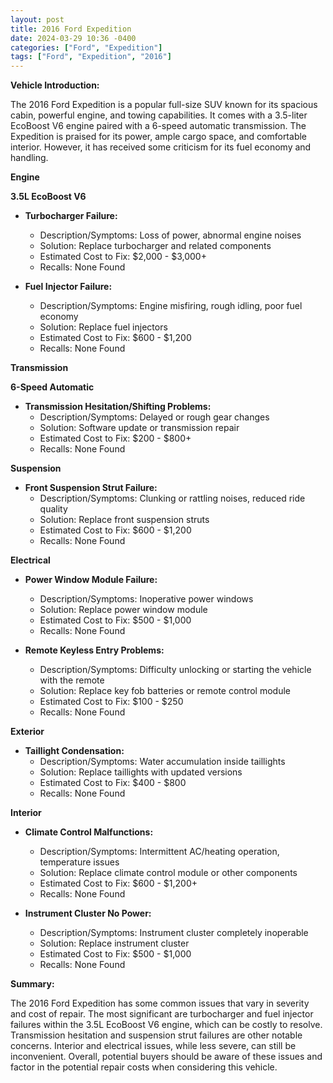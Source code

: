 ```yaml
---
layout: post
title: 2016 Ford Expedition
date: 2024-03-29 10:36 -0400
categories: ["Ford", "Expedition"]
tags: ["Ford", "Expedition", "2016"]
---
```

**Vehicle Introduction:**

The 2016 Ford Expedition is a popular full-size SUV known for its spacious cabin, powerful engine, and towing capabilities. It comes with a 3.5-liter EcoBoost V6 engine paired with a 6-speed automatic transmission. The Expedition is praised for its power, ample cargo space, and comfortable interior. However, it has received some criticism for its fuel economy and handling.

**Engine**

**3.5L EcoBoost V6**

* **Turbocharger Failure:**
    * Description/Symptoms: Loss of power, abnormal engine noises
    * Solution: Replace turbocharger and related components
    * Estimated Cost to Fix: $2,000 - $3,000+
    * Recalls: None Found

* **Fuel Injector Failure:**
    * Description/Symptoms: Engine misfiring, rough idling, poor fuel economy
    * Solution: Replace fuel injectors
    * Estimated Cost to Fix: $600 - $1,200
    * Recalls: None Found

**Transmission**

**6-Speed Automatic**

* **Transmission Hesitation/Shifting Problems:**
    * Description/Symptoms: Delayed or rough gear changes
    * Solution: Software update or transmission repair
    * Estimated Cost to Fix: $200 - $800+
    * Recalls: None Found

**Suspension**

* **Front Suspension Strut Failure:**
    * Description/Symptoms: Clunking or rattling noises, reduced ride quality
    * Solution: Replace front suspension struts
    * Estimated Cost to Fix: $600 - $1,200
    * Recalls: None Found

**Electrical**

* **Power Window Module Failure:**
    * Description/Symptoms: Inoperative power windows
    * Solution: Replace power window module
    * Estimated Cost to Fix: $500 - $1,000
    * Recalls: None Found

* **Remote Keyless Entry Problems:**
    * Description/Symptoms: Difficulty unlocking or starting the vehicle with the remote
    * Solution: Replace key fob batteries or remote control module
    * Estimated Cost to Fix: $100 - $250
    * Recalls: None Found

**Exterior**

* **Taillight Condensation:**
    * Description/Symptoms: Water accumulation inside taillights
    * Solution: Replace taillights with updated versions
    * Estimated Cost to Fix: $400 - $800
    * Recalls: None Found

**Interior**

* **Climate Control Malfunctions:**
    * Description/Symptoms: Intermittent AC/heating operation, temperature issues
    * Solution: Replace climate control module or other components
    * Estimated Cost to Fix: $600 - $1,200+
    * Recalls: None Found

* **Instrument Cluster No Power:**
    * Description/Symptoms: Instrument cluster completely inoperable
    * Solution: Replace instrument cluster
    * Estimated Cost to Fix: $500 - $1,000
    * Recalls: None Found

**Summary:**

The 2016 Ford Expedition has some common issues that vary in severity and cost of repair. The most significant are turbocharger and fuel injector failures within the 3.5L EcoBoost V6 engine, which can be costly to resolve. Transmission hesitation and suspension strut failures are other notable concerns. Interior and electrical issues, while less severe, can still be inconvenient. Overall, potential buyers should be aware of these issues and factor in the potential repair costs when considering this vehicle.
